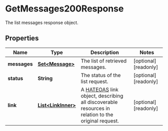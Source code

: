 

# GetMessages200Response

The list messages response object.

## Properties

| Name | Type | Description | Notes |
|------------ | ------------- | ------------- | -------------|
|**messages** | [**Set&lt;Message&gt;**](Message.md) | The list of retrieved messages. |  [optional] [readonly] |
|**status** | **String** | The status of the list request. |  [optional] [readonly] |
|**link** | [**List&lt;LinkInner&gt;**](LinkInner.md) | A [HATEOAS](https://en.wikipedia.org/wiki/HATEOAS) link object, describing all discoverable resources in relation to the original request. |  [optional] [readonly] |




